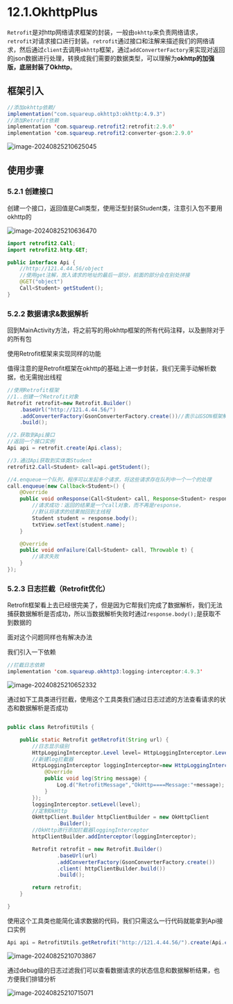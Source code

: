# 12.1.OkhttpPlus

`Retrofit`是对http网络请求框架的封装，一般由`okhttp`来负责网络请求，`retrofit`对请求接口进行封装。`retrofit`通过接口和注解来描述我们的网络请求，然后通过`client`去调用`okhttp`框架，通过`addConverterFactory`来实现对返回的json数据进行处理，转换成我们需要的数据类型，可以理解为**okhttp的加强版，底层封装了Okhttp**。
## 框架引入
```java
//添加okhttp依赖/
implementation("com.squareup.okhttp3:okhttp:4.9.3")
//添加Retrofit依赖
implementation 'com.squareup.retrofit2:retrofit:2.9.0'
implementation 'com.squareup.retrofit2:converter-gson:2.9.0'
```
![image-20240825210625045](https://starrylixu.oss-cn-beijing.aliyuncs.com/picgo/202408252106223.png)
## 使用步骤
### 5.2.1 创建接口

创建一个接口，返回值是Call类型，使用泛型封装Student类，注意引入包不要用okhttp的

![image-20240825210636470](https://starrylixu.oss-cn-beijing.aliyuncs.com/picgo/202408252106561.png)

```java
import retrofit2.Call;
import retrofit2.http.GET;

public interface Api {
    //http://121.4.44.56/object
    //使用get注解，放入请求的地址的最后一部分，前面的部分会在别处拼接
    @GET("object")
    Call<Student> getStudent();
}
```

### 5.2.2 数据请求&数据解析

回到MainActivity方法，将之前写的用okhttp框架的所有代码注释，以及删除对于的所有包

使用Retrofit框架来实现同样的功能

值得注意的是Retrofit框架在okhttp的基础上进一步封装，我们无需手动解析数据，也无需抛出线程

```java
//使用Retrofit框架
//1..创建一个Retrofit对象
Retrofit retrofit=new Retrofit.Builder()
    .baseUrl("http://121.4.44.56/")
    .addConverterFactory(GsonConverterFactory.create())//表示以GSON框架解析数据
    .build();

//2.获取到Api接口
//返回一个接口实例
Api api = retrofit.create(Api.class);

//3.通过Api获取到实体类Student
retrofit2.Call<Student> call=api.getStudent();

//4.enqueue一个队列，程序可以发起多个请求，将这些请求存在队列中一个一个的处理
call.enqueue(new Callback<Student>() {
    @Override
    public void onResponse(Call<Student> call, Response<Student> response) {
        //请求成功：返回的结果是一个call对象，而不再是response，
        //默认将请求的结果抛回到主线程
        Student student = response.body();
        txtView.setText(student.name);
    }

    @Override
    public void onFailure(Call<Student> call, Throwable t) {
        //请求失败
    }
});
```

### 5.2.3 日志拦截（Retrofit优化）

Retrofit框架看上去已经很完美了，但是因为它帮我们完成了数据解析，我们无法捕获数据解析是否成功，所以当数据解析失败时通过`response.body();`是获取不到数据的

面对这个问题同样也有解决办法

我们引入一下依赖

```java
//拦截日志依赖
implementation 'com.squareup.okhttp3:logging-interceptor:4.9.3'
```

![image-20240825210652332](https://starrylixu.oss-cn-beijing.aliyuncs.com/picgo/202408252106355.png)

通过如下工具类进行拦截，使用这个工具类我们通过日志过滤的方法查看请求的状态和数据解析是否成功

```java

public class RetrofitUtils {

    public static Retrofit getRetrofit(String url) {
        //日志显示级别
        HttpLoggingInterceptor.Level level= HttpLoggingInterceptor.Level.BODY;
        //新建log拦截器
        HttpLoggingInterceptor loggingInterceptor=new HttpLoggingInterceptor(new HttpLoggingInterceptor.Logger() {
            @Override
            public void log(String message) {
                Log.d("RetrofitMessage","OkHttp====Message:"+message);
            }
        });
        loggingInterceptor.setLevel(level);
        //定制OkHttp
        OkHttpClient.Builder httpClientBuilder = new OkHttpClient
                .Builder();
        //OkHttp进行添加拦截器loggingInterceptor
        httpClientBuilder.addInterceptor(loggingInterceptor);

        Retrofit retrofit = new Retrofit.Builder()
                .baseUrl(url)
                .addConverterFactory(GsonConverterFactory.create())
                .client( httpClientBuilder.build())
                .build();

        return retrofit;
    }

}
```

使用这个工具类也能简化请求数据的代码，我们只需这么一行代码就能拿到Api接口实例

```java
Api api = RetrofitUtils.getRetrofit("http://121.4.44.56/").create(Api.class);
```

![image-20240825210703867](https://starrylixu.oss-cn-beijing.aliyuncs.com/picgo/202408252107824.png)

通过debug级的日志过滤我们可以查看数据请求的状态信息和数据解析结果，也方便我们排错分析

![image-20240825210715071](https://starrylixu.oss-cn-beijing.aliyuncs.com/picgo/202408252107101.png)
